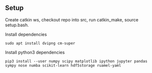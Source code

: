 ## Setup

Create catkin ws, checkout repo into src, run catkin_make, source setup.bash.

Install dependencies

    sudo apt install dvipng cm-super

Install python3 dependencies 

    pip3 install --user numpy scipy matplotlib ipython jupyter pandas sympy nose numba scikit-learn hdf5storage ruamel-yaml